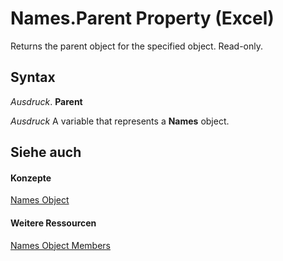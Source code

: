 
# Names.Parent Property (Excel)

Returns the parent object for the specified object. Read-only.


## Syntax

 _Ausdruck_. **Parent**

 _Ausdruck_ A variable that represents a **Names** object.


## Siehe auch


#### Konzepte


[Names Object](ffecf89d-7bae-c470-8e37-608857a9de2a.md)
#### Weitere Ressourcen


[Names Object Members](http://msdn.microsoft.com/library/32c3c4d9-80fb-28c8-86e0-d504e3bfc0ba%28Office.15%29.aspx)